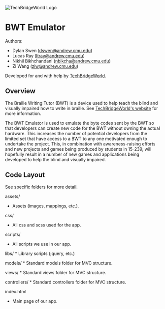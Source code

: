 ![TechBridgeWorld Logo](/assets/tbw_logo.png)

BWT Emulator
==============================================

Authors:
* Dylan Swen (dswen@andrew.cmu.edu)
* Lucas Ray (ltray@andrew.cmu.edu)
* Nikhil Bikhchandani (nbikcha@andrew.cmu.edu)
* Zi Wang (ziw@andrew.cmu.edu)

Developed for and with help by [TechBridgeWorld](http://www.techbridgeworld.org/).

Overview
----------------------------------------------
The Braille Writing Tutor (BWT) is a device used to help teach the blind and visually
impaired how to write in braille. See [TechBridgeWorld's website](http://www.techbridgeworld.org/brailletutor/about.html)
for more information.

The BWT Emulator is used to emulate the byte codes sent by the BWT so that developers
can create new code for the BWT without owning the actual hardware. This increases the
number of potential developers from the limited set that have access to a BWT to any
one motivated enough to undertake the project. This, in combination with awareness-raising
efforts and new projects and games being produced by students in 15-239, will hopefully
result in a number of new games and applications being developed to help the blind and
visually impaired.

Code Layout
----------------------------------------------
See specific folders for more detail.

assets/
  * Assets (images, mappings, etc.).

css/
  * All css and scss used for the app.

scripts/
  * All scripts we use in our app.

  libs/
    * Library scripts (jquery, etc.)

  models/
    * Standard models folder for MVC structure.

  views/
    * Standard views folder for MVC structure.

  controllers/
    * Standard controllers folder for MVC structure.

index.html
  * Main page of our app.
